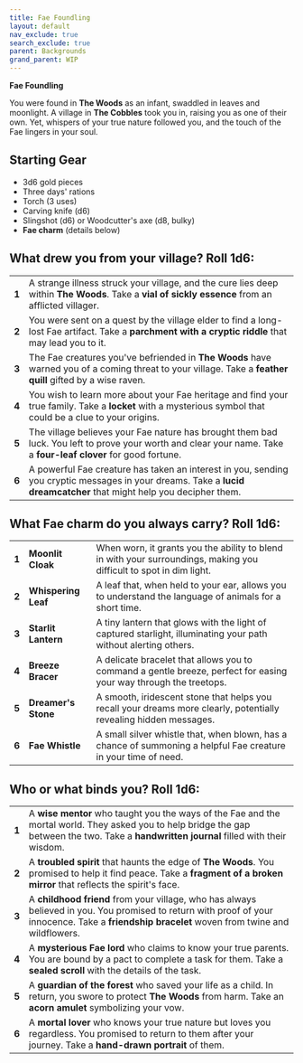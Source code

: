 ```yaml
---
title: Fae Foundling
layout: default
nav_exclude: true
search_exclude: true
parent: Backgrounds
grand_parent: WIP
---
```


**Fae Foundling**

You were found in **The Woods** as an infant, swaddled in leaves and moonlight. A village in **The Cobbles** took you in, raising you as one of their own. Yet, whispers of your true nature followed you, and the touch of the Fae lingers in your soul.

## Starting Gear

- 3d6 gold pieces
- Three days' rations
- Torch (3 uses)
- Carving knife (d6)
- Slingshot (d6) or Woodcutter's axe (d8, bulky)
- **Fae charm** (details below)

## What drew you from your village? Roll 1d6:

|       |                                                                                                                                                                                                                                        |
| ----- | -------------------------------------------------------------------------------------------------------------------------------------------------------------------------------------------------------------------------------------- |
| **1** | A strange illness struck your village, and the cure lies deep within **The Woods**. Take a **vial of sickly essence** from an afflicted villager.                                                                                              |
| **2** | You were sent on a quest by the village elder to find a long-lost Fae artifact. Take a **parchment with a cryptic riddle** that may lead you to it.                                                                                             |
| **3** | The Fae creatures you've befriended in **The Woods** have warned you of a coming threat to your village. Take a **feather quill** gifted by a wise raven.                                                                             |
| **4** | You wish to learn more about your Fae heritage and find your true family. Take a **locket** with a mysterious symbol that could be a clue to your origins.                                                                                           |
| **5** | The village believes your Fae nature has brought them bad luck. You left to prove your worth and clear your name. Take a **four-leaf clover** for good fortune. |
| **6** | A powerful Fae creature has taken an interest in you, sending you cryptic messages in your dreams. Take a **lucid dreamcatcher** that might help you decipher them.|

## What Fae charm do you always carry? Roll 1d6:

|       |                    |                                                                                                                                               |
| ----- | ------------------ | --------------------------------------------------------------------------------------------------------------------------------------------- |
| **1** | **Moonlit Cloak**  | When worn, it grants you the ability to blend in with your surroundings, making you difficult to spot in dim light.|
| **2** | **Whispering Leaf**| A leaf that, when held to your ear, allows you to understand the language of animals for a short time.|
| **3** | **Starlit Lantern**| A tiny lantern that glows with the light of captured starlight, illuminating your path without alerting others.|
| **4** | **Breeze Bracer**  | A delicate bracelet that allows you to command a gentle breeze, perfect for easing your way through the treetops.|
| **5** | **Dreamer's Stone**| A smooth, iridescent stone that helps you recall your dreams more clearly, potentially revealing hidden messages.|
| **6** | **Fae Whistle**    | A small silver whistle that, when blown, has a chance of summoning a helpful Fae creature in your time of need.|

## Who or what binds you? Roll 1d6:

|       |                                                              |
| ----- | ------------------------------------------------------------ |
| **1** | A **wise mentor** who taught you the ways of the Fae and the mortal world. They asked you to help bridge the gap between the two. Take a **handwritten journal** filled with their wisdom.|
| **2** | A **troubled spirit** that haunts the edge of **The Woods**. You promised to help it find peace. Take a **fragment of a broken mirror** that reflects the spirit's face.|
| **3** | A **childhood friend** from your village, who has always believed in you. You promised to return with proof of your innocence. Take a **friendship bracelet** woven from twine and wildflowers. |
| **4** | A **mysterious Fae lord** who claims to know your true parents. You are bound by a pact to complete a task for them. Take a **sealed scroll** with the details of the task.|
| **5** | A **guardian of the forest** who saved your life as a child. In return, you swore to protect **The Woods** from harm. Take an **acorn amulet** symbolizing your vow.|
| **6** | A **mortal lover** who knows your true nature but loves you regardless. You promised to return to them after your journey. Take a **hand-drawn portrait** of them.|
